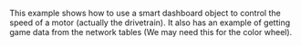 This example shows how to use a smart dashboard object to control the speed of a motor (actually the drivetrain). It also has an example of getting game data from the network tables (We may need this for the color wheel).